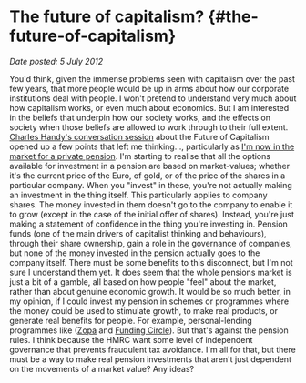 # The future of capitalism? {#the-future-of-capitalism}

_Date posted: 5 July 2012_

You'd think, given the immense problems seen with capitalism over the past few years, that more people would be up in arms about how our corporate institutions deal with people. I won't pretend to understand very much about how capitalism works, or even much about economics. But I am interested in the beliefs that underpin how our society works, and the effects on society when those beliefs are allowed to work through to their full extent. [Charles Handy's conversation session](http://www.learningconversations.co.uk/main/index.php/2012/04/18/reflections-on-a-conversation-with?blog=5) about the Future of Capitalism opened up a few points that left me thinking..., particularly as [I'm now in the market for a private pension](http://www.learningconversations.co.uk/main/index.php/2012/06/28/all-change?blog=5). I'm starting to realise that all the options available for investment in a pension are based on market-values; whether it's the current price of the Euro, of gold, or of the price of the shares in a particular company. When you "invest" in these, you're not actually making an investment in the thing itself. This particularly applies to company shares. The money invested in them doesn't go to the company to enable it to grow (except in the case of the initial offer of shares). Instead, you're just making a statement of confidence in the thing you're investing in. Pension funds (one of the main drivers of capitalist thinking and behaviours), through their share ownership, gain a role in the governance of companies, but none of the money invested in the pension actually goes to the company itself. There must be some benefits to this disconnect, but I'm not sure I understand them yet. It does seem that the whole pensions market is just a bit of a gamble, all based on how people "feel" about the market, rather than about genuine economic growth. It would be so much better, in my opinion, if I could invest my pension in schemes or programmes where the money could be used to stimulate growth, to make real products, or generate real benefits for people. For example, personal-lending programmes like ([Zopa](http://uk.zopa.com/) and [Funding Circle](https://www.fundingcircle.com/)). But that's against the pension rules. I think because the HMRC want some level of independent governance that prevents fraudulent tax avoidance. I'm all for that, but there must be a way to make real pension investments that aren't just dependent on the movements of a market value? Any ideas?